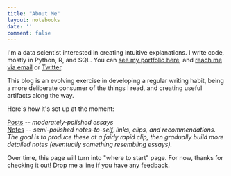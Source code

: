 ```yaml
---
title: "About Me"
layout: notebooks
date: ''
comment: false
---
```


I'm a data scientist interested in creating intuitive explanations. I write code, mostly in Python, R, and SQL. You can [see my portfolio here](https://www.notion.so/anantd/Work-7d31c8cb819c4a61a32a1f1bc8f5846c), and [reach me via email](mailto:anant.dalela@gmail.com?subject=Hi!) or [Twitter](https://twitter.com/4nant).

This blog is an evolving exercise in developing a regular writing habit, being a more deliberate consumer of the things I read, and creating useful artifacts along the way. 

Here's how it's set up at the moment:  

[Posts](/post/) -- *moderately-polished essays*  
[Notes](/note) -- *semi-polished notes-to-self, links, clips, and recommendations. The goal is to produce these at a fairly rapid clip, then gradually build more detailed notes (eventually something resembling essays).*
  
Over time, this page will turn into "where to start" page. For now, thanks for checking it out! Drop me a line if you have any feedback.

